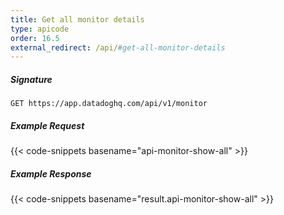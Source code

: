 ```yaml
---
title: Get all monitor details
type: apicode
order: 16.5
external_redirect: /api/#get-all-monitor-details
---
```


##### Signature

`GET https://app.datadoghq.com/api/v1/monitor`

##### Example Request

{{< code-snippets basename="api-monitor-show-all" >}}

##### Example Response

{{< code-snippets basename="result.api-monitor-show-all" >}}
